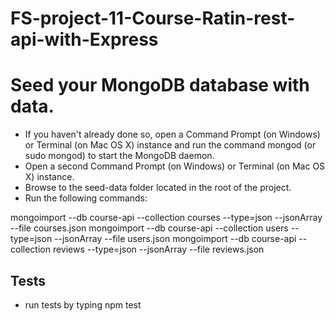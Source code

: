 # FS-project-11-Course-Ratin-rest-api-with-Express

# Seed your MongoDB database with data.
* If you haven't already done so, open a Command Prompt (on Windows) or Terminal (on Mac OS X) instance and run the command mongod (or sudo mongod) to start the MongoDB daemon.
* Open a second Command Prompt (on Windows) or Terminal (on Mac OS X) instance.
* Browse to the seed-data folder located in the root of the project.
* Run the following commands:

mongoimport --db course-api --collection courses --type=json --jsonArray --file courses.json
mongoimport --db course-api --collection users --type=json --jsonArray --file users.json
mongoimport --db course-api --collection reviews --type=json --jsonArray --file reviews.json


## Tests
* run tests by typing npm test
